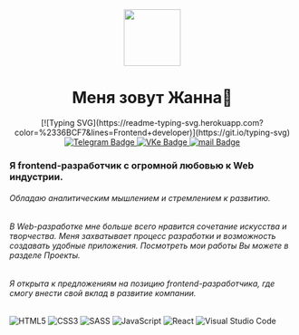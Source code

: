 

<div id="header" align="center">
<img src="https://i.giphy.com/media/v1.Y2lkPTc5MGI3NjExNjU3YzVvYW5qbGx2aWV4dDl2dTJwZDJhc3ZvNm1wdXhhbjVjNXJmaSZlcD12MV9pbnRlcm5hbF9naWZfYnlfaWQmY3Q9Zw/2ikwIgNrmPZICNmRyX/giphy.gif" width=100/>
</div>
<h1 align="center">Меня зовут Жанна👋</h1>

<div id="typer" align="center">
[![Typing SVG](https://readme-typing-svg.herokuapp.com?color=%2336BCF7&lines=Frontend+developer)](https://git.io/typing-svg)
</div>

<div id="contacts" align="center">
	<a href="https://t.me/BonaaFidess" tagret="_blank">
	 <img src="https://img.shields.io/badge/Telegram-blue?style=for-the-badge&logo=Telegram&logoColor=white" alt="Telegram Badge"/>
	</a>
	<a href="https://vk.com/id15426643" tagret="_blank">
  <img src="https://img.shields.io/badge/VK-blue?style=for-the-badge&logo=VK&logoColor=white" alt="VKe Badge"/>
</a>
<a href="mailto:agupova.j@gmail.com" tagret="_blank">
  <img src="https://img.shields.io/badge/mail-blue?style=for-the-badge&logo=mail&logoColor=white" alt="mail Badge"/>
</a>
</div>

<div id="count" align="center">
<img src="https://komarev.com/ghpvc/?username=BonaFidesJo&style=flat-square&color=blue" alt=""/>
</div>


### Я frontend-разработчик с огромной любовью к Web индустрии. 
###### Обладаю аналитическим мышлением и стремлением к развитию.
###### В Web-разработке мне больше всего нравится сочетание искусства и творчества. Меня захватывает процесс разработки и возможность создавать удобные приложения. Посмотреть мои работы Вы можете в разделе Проекты.
###### Я открыта к предложениям на позицию frontend-разработчика, где смогу внести свой вклад в развитие компании.

![HTML5](https://img.shields.io/badge/html5-%23E34F26.svg?style=for-the-badge&logo=html5&logoColor=white)
![CSS3](https://img.shields.io/badge/css3-%231572B6.svg?style=for-the-badge&logo=css3&logoColor=white)
	![SASS](https://img.shields.io/badge/SASS-hotpink.svg?style=for-the-badge&logo=SASS&logoColor=white)
![JavaScript](https://img.shields.io/badge/javascript-%23323330.svg?style=for-the-badge&logo=javascript&logoColor=%23F7DF1E)
![React](https://img.shields.io/badge/react-%2320232a.svg?style=for-the-badge&logo=react&logoColor=%2361DAFB)
![Visual Studio Code](https://img.shields.io/badge/Visual%20Studio%20Code-0078d7.svg?style=for-the-badge&logo=visual-studio-code&logoColor=white)


